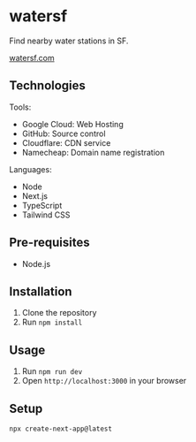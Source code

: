 # watersf

Find nearby water stations in SF.

[watersf.com](https://watersf.com)

## Technologies

Tools:

- Google Cloud: Web Hosting
- GitHub: Source control
- Cloudflare: CDN service
- Namecheap: Domain name registration

Languages:

- Node
- Next.js
- TypeScript
- Tailwind CSS

## Pre-requisites

- Node.js

## Installation

1. Clone the repository
1. Run `npm install`

## Usage

1. Run `npm run dev`
1. Open `http://localhost:3000` in your browser

## Setup

```
npx create-next-app@latest
```
